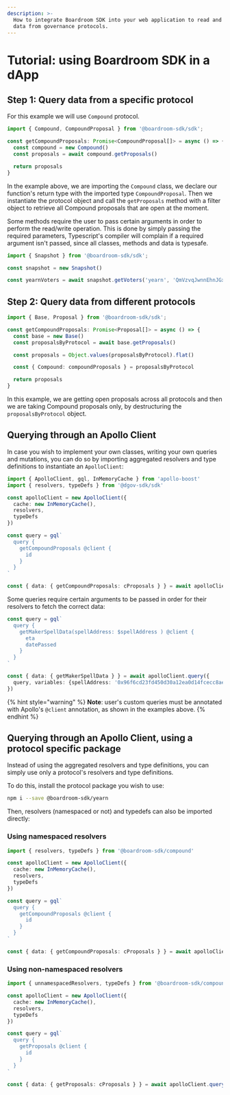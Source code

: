 ```yaml
---
description: >-
  How to integrate Boardroom SDK into your web application to read and write
  data from governance protocols.
---
```


# Tutorial: using Boardroom SDK in a dApp

## Step 1: Query data from a specific protocol

For this example we will use `Compound` protocol.

```typescript
import { Compound, CompoundProposal } from '@boardroom-sdk/sdk';

const getCompoundProposals: Promise<CompoundProposal[]> = async () => {
  const compound = new Compound()
  const proposals = await compound.getProposals()

  return proposals
}
```

In the example above, we are importing the `Compound` class, we declare our function's return type with the imported type `CompoundProposal`. Then we instantiate the protocol object and call the `getProposals` method with a filter object to retrieve all Compound proposals that are open at the moment.

Some methods require the user to pass certain arguments in order to perform the read/write operation. This is done by simply passing the required parameters, Typescript's compiler will complain if a required argument isn't passed, since all classes, methods and data is typesafe.



```typescript
import { Snapshot } from '@boardroom-sdk/sdk';

const snapshot = new Snapshot()

const yearnVoters = await snapshot.getVoters('yearn', 'QmVzvqJwnnEhnJGxDoKZNNkeRXvrmscrhwpLbZrQxw1mkf')
```

## Step 2: Query data from different protocols

```typescript
import { Base, Proposal } from '@boardroom-sdk/sdk';

const getCompoundProposals: Promise<Proposal[]> = async () => {
  const base = new Base()
  const proposalsByProtocol = await base.getProposals()

  const proposals = Object.values(proposalsByProtocol).flat()

  const { Compound: compoundProposals } = proposalsByProtocol

  return proposals
}
```

In this example, we are getting open proposals across all protocols and then we are taking Compound proposals only,  by destructuring the `proposalsByProtocol` object.

## Querying through an Apollo Client

In case you wish to implement your own classes, writing your own queries and mutations, you can do so by importing aggregated resolvers and type definitions to instantiate an `ApolloClient`:

```typescript
import { ApolloClient, gql, InMemoryCache } from 'apollo-boost'
import { resolvers, typeDefs } from '@dgov-sdk/sdk'

const apolloClient = new ApolloClient({
  cache: new InMemoryCache(),
  resolvers,
  typeDefs
})

const query = gql`
  query {
    getCompoundProposals @client {
      id
    }
  }
`

const { data: { getCompoundProposals: cProposals } } = await apolloClient.query({ query })
```

Some queries require certain arguments to be passed in order for their resolvers to fetch the correct data:

```typescript
const query = gql`
  query {
    getMakerSpellData(spellAddress: $spellAddress ) @client {
      eta
      datePassed
    }
  }
`

const { data: { getMakerSpellData } } = await apolloClient.query({ 
  query, variables: {spellAddress: '0x96f6cd23fd450d30a12ea0d14fcecc8ae8b4bc25'}
})
```

{% hint style="warning" %}
**Note**: user's custom queries must be annotated with Apollo's `@client` annotation, as shown in the examples above.
{% endhint %}

## Querying through an Apollo Client, using a protocol specific package

Instead of using the aggregated resolvers and type definitions, you can simply use only a protocol's resolvers and type definitions.

To do this, install the protocol package you wish to use:

```bash
npm i --save @boardroom-sdk/yearn
```

Then, resolvers \(namespaced or not\) and typedefs can also be imported directly:

### Using namespaced resolvers

```typescript
import { resolvers, typeDefs } from '@boardroom-sdk/compound'

const apolloClient = new ApolloClient({
  cache: new InMemoryCache(),
  resolvers,
  typeDefs
})

const query = gql`
  query {
    getCompoundProposals @client {
      id
    }
  }
`

const { data: { getCompoundProposals: cProposals } } = await apolloClient.query({ query })
```

### Using non-namespaced resolvers

```typescript
import { unnamespacedResolvers, typeDefs } from '@boardroom-sdk/compound'

const apolloClient = new ApolloClient({
  cache: new InMemoryCache(),
  resolvers,
  typeDefs
})

const query = gql`
  query {
    getProposals @client {
      id
    }
  }
`

const { data: { getProposals: cProposals } } = await apolloClient.query({ query })
```

